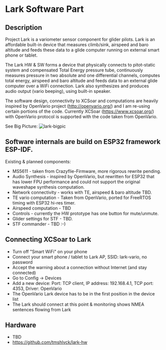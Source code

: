 # Lark Software Part

## Description

Project Lark is a variometer sensor component for glider pilots. Lark is an affordable built-in device that measures climb/sink, airspeed and baro altitude and feeds these data to a glide computer running on external smart phone or tablet.

The Lark HW & SW forms a device that physically connects to pitot-static system and compensated Total Energy pressure tube, continuously measures pressure in two absolute and one differential channels, computes total energy, airspeed and baro altitude and feeds data to an external glide computer over a WiFi connection. Lark also synthesizes and produces audio output (vario beeping), using built-in speaker.

The software design, connectivity to XCSoar and computations are heavily inspired by OpenVario project (http://openvario.org/) and I am re-using certain portions of the code. Currently XCSoar (https://www.xcsoar.org/) with OpenVario protocol is supported with the code taken from OpenVario.

See Big Picture:
![lark-bigpic](https://user-images.githubusercontent.com/1937910/35349247-af350b68-013a-11e8-8e8e-ceb67e1bd683.png)

## Software internals are build on ESP32 framework ESP-IDF.
Existing & planned components:
* MS5611 - taken from Crazyflie-Firmware, more rigorous rewrite pending.
* Audio Synthesis - inspired by OpenVario, but rewritten for ESP32 that has lower FPU performance and could not support the original waveshape synthesis computation.
* Network connectivity - works with TE, airspeed & baro altitude TBD.
* TE vario computation - Taken from OpenVario, ported for FreeRTOS timing with ESP32 hi-res timer.
* Airspeed computation - TBD
* Controls - currently the HW prototype has one button for mute/unmute.
* Glider settings for STF - TBD.
* STF commander - TBD :-)

## Connecting XCSoar to Lark
* Turn off "Smart WiFi" on your phone
* Connect your smart phone / tablet to Lark AP, SSID: lark-vario, no password
* Accept the warning about a connection without Internet (and stay connected) 
* Go to Config -> Devices
* Add a new device: Port: TCP client, IP address: 192.168.4.1, TCP port: 4353, Driver: OpenVario
* The OpenVario Lark device has to be in the first position in the device list
* The Lark should connect at this point & monitoring shows NMEA sentences flowing from Lark

## Hardware
 * TBD
 * https://github.com/tmshlvck/lark-hw
